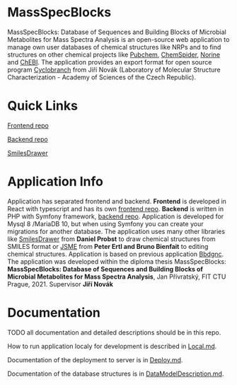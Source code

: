 # MassSpecBlocks
MassSpecBlocks: Database of Sequences and Building Blocks of Microbial Metabolites for Mass Spectra Analysis is an open-source web application to manage own user databases of chemical structures like NRPs and to find structures on other chemical projects like [Pubchem](https://pubchem.ncbi.nlm.nih.gov), [ChemSpider](http://www.chemspider.com), [Norine](https://bioinfo.lifl.fr/norine/) and [ChEBI](https://www.ebi.ac.uk/chebi/downloadsForward.do). The application provides an export format for open source program [Cyclobranch](https://ms.biomed.cas.cz/cyclobranch/docs/html/) from Jiří Novák (Laboratory of Molecular Structure Characterization - Academy of Sciences of the Czech Republic).

# Quick Links

[Frontend repo](https://github.com/privrja/thesis-frontend-react)

[Backend repo](https://github.com/privrja/thesis)

[SmilesDrawer](https://github.com/privrja/smilesDrawer)

# Application Info
Application has separated frontend and backend. **Frontend** is developed in React with typescript and has its own [frontend repo](https://github.com/privrja/thesis-frontend-react). **Backend** is written in PHP with Symfony framework, [backend repo](https://github.com/privrja/thesis). Application is developed for Mysql 8 /MariaDB 10, but when using Symfony you can create your migrations for another database. The application uses many other libraries like [SmilesDrawer](https://github.com/privrja/smilesDrawer) from **Daniel Probst** to draw chemical structures from SMILES format or [JSME](https://jsme-editor.github.io) from **Peter Ertl and Bruno Bienfait** to editing chemical structures. Application is based on previous application [Bbdgnc](https://github.com/privrja/bbdgnc). The application was developed within the diploma thesis MassSpecBlocks: **MassSpecBlocks: Database of Sequences and Building Blocks of Microbial Metabolites for Mass Spectra Analysis**, Jan Přívratský, FIT CTU Prague, 2021. Supervisor **Jiří Novák**

# Documentation

TODO all documentation and detailed descriptions should be in this repo.

How to run application localy for development is described in [Local.md](https://github.com/privrja/MassSpecBlocks/blob/main/Local.md).

Documentation of the deployment to server is in [Deploy.md](https://github.com/privrja/MassSpecBlocks/blob/main/Deploy.md). 

Documentation of the database structures is in [DataModelDescription.md](https://github.com/privrja/MassSpecBlocks/blob/main/DataModelDescription.md).
